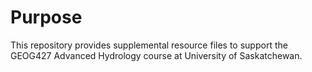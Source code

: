 # Purpose

This repository provides supplemental resource files to support the GEOG427 Advanced Hydrology course at University of Saskatchewan.
